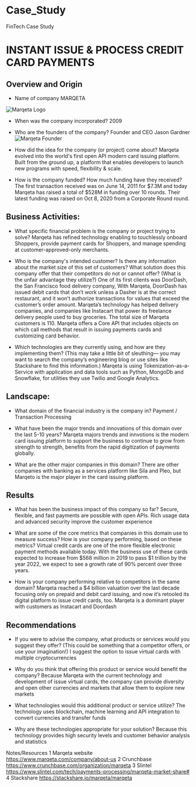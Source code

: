 # Case_Study
FinTech Case Study

# INSTANT ISSUE & PROCESS CREDIT CARD PAYMENTS

## Overview and Origin

* Name of company
    MARQETA

![Marqeta Logo](https://symbols.getvecta.com/stencil_88/34_marqeta.fcea214645.svg)
* When was the company incorporated?
    2009

* Who are the founders of the company?
    Founder and CEO Jason Gardner
    ![Marqeta Founder](https://live-marqeta-ms.pantheonsite.io/wp-content/uploads/2020/05/CEO-Jason-Gardner.png)

* How did the idea for the company (or project) come about?
     Marqeta evolved into the world's first open API modern card issuing platform.
     Built from the ground up, a platform that enables developers to launch new programs with speed, flexibility & scale. 

* How is the company funded? How much funding have they received?
    The first transaction received was on June 14, 2011 for $7.3M and today Marqeta has raised a total of $528M in funding over 10 rounds. Their latest funding was raised on Oct 8, 2020 from a Corporate Round round.

## Business Activities:

* What specific financial problem is the company or project trying to solve?
Marqeta has refined technology enabling to touchlessly onboard Shoppers, provide payment cards for Shoppers, and manage spending at customer-approved-only merchants.

* Who is the company's intended customer?  Is there any information about the market size of this set of customers?
What solution does this company offer that their competitors do not or cannot offer? (What is the unfair advantage they utilize?)
One of its first clients was DoorDash, the San Francisco food delivery company, With Marqeta, DoorDash has issued debit cards that don’t work unless a Dasher is at the correct restaurant, and it won’t authorize transactions for values that exceed the customer’s order amount. Marqeta’s technology has helped delivery companies, and companies like Instacart that power its freelance delivery people used to buy groceries.
The total size of Marqeta customers is 110. 
Marqeta offers a Core API that includes objects on which call methods that result in issuing payments cards and customizing card behavior.

* Which technologies are they currently using, and how are they implementing them? (This may take a little bit of sleuthing–– you may want to search the company’s engineering blog or use sites like Stackshare to find this information.)
Marqeta is using Tokenization-as-a-Service with application and data tools such as Python, MongoDb and Snowflake, for utilities they use Twilio and Google Analytics.


## Landscape:

* What domain of the financial industry is the company in?
Payment / Transaction Processing

* What have been the major trends and innovations of this domain over the last 5-10 years?
Marqeta majors trends and innvotions is the modern card issuing platform to support the business to continue to grow from strength to strength, benefits from the rapid digitization of payments globally.

* What are the other major companies in this domain?
There are other companies with banking as a services platform like Sila and Pleo, but Marqeto is the major player in the card issuing platform.

## Results

* What has been the business impact of this company so far?
Secure, flexible, and fast payments are possible with open APIs. Rich usage data and advanced
security improve the customer experience

* What are some of the core metrics that companies in this domain use to measure success? How is your company performing, based on these metrics?
Virtual credit cards are one of the more flexible electronic payment methods available today. With the business use of these cards expected to increase from $568 million in 2019 to pass $1 trillion by the year 2022, we expect to see a growth rate of 90% percent over three years.

* How is your company performing relative to competitors in the same domain?
Marqeta reached a $4 billion valuation over the last decade focusing only on prepaid and debit card issuing, and now it’s retooled its digital platform to issue credit cards, too. Marqeta is a dominant player with customers as Instacart and Doordash

## Recommendations

* If you were to advise the company, what products or services would you suggest they offer? (This could be something that a competitor offers, or use your imagination!)
I suggest the option to issue virtual cards with multiple cryptocurrencies

* Why do you think that offering this product or service would benefit the company?
Because Marqeta with the current technology and development of issue virtual cards, the company can provide diversity and open other currencies and markets that allow them to explore new markets

* What technologies would this additional product or service utilize?
The technology uses blockchain, machine learning and API integration to convert currencies and transfer funds 

* Why are these technologies appropriate for your solution?
Because this technology provides high security levels and customer behavior analysis and statistics

Notes/Resources
1 Marqeta website https://www.marqeta.com/company/about-us
2 Crunchbase https://www.crunchbase.com/organization/marqeta 
3 Slintel https://www.slintel.com/tech/payments-processing/marqeta-market-share#
4 Stackshare https://stackshare.io/marqeta/marqeta 